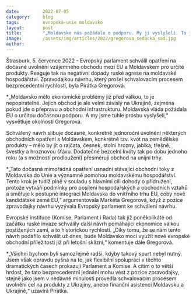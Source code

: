 ```yaml
---
date:         2022-07-05
category:     blog
tags:         evropská-unie moldavsko
layout:       post
title:        "„Moldavsko nás požádalo o podporu. My ji vyslyšeli. To je síla EU,“ říká Gregorová"
image:        /assets/img/articles/2022/gregorova_sedacka_sad.jpg
author:       
---
```

 
Štrasburk, 5. července 2022 - Evropský parlament schválil opatření na dočasné uvolnění  vzájemného obchodu mezi EU a Moldavskem pro určité produkty. Reaguje tak na negativní dopady ruské agrese na moldavské hospodářství. Zpravodajkou návrhu, který prošel schvalovacím procesem bezprecedentní rychlostí, byla Pirátka Gregorová.
 
*„Moldavsko mělo ekonomické problémy již před válkou, to je nepopiratelné. Jejich obchod je ale velmi závislý na Ukrajině, zejména pokud jde o přepravu a obchodní infrastrukturu. Moldavská vláda požádala EU o určitou dočasnou podporu. A my jsme tuhle prosbu vyslyšeli,“ vysvětluje okolnosti Gregorová.
 
Schválený návrh slibuje dočasné, konkrétně jednoroční uvolnění některých obchodních opatření s Moldavskem, konkrétně tzv. kvót na zemědělské produkty – mělo by jít o rajčata, česnek, stolní hrozny, jablka, třešně, švestky a hroznovou šťávu. Dodatečné bezcelní kvóty tak po dobu jednoho roku (a s možností prodloužení) přesměrují obchod na unijní trhy.
 
*„Tato dočasná mimořádná opatření usnadní stávající obchodní toky z Moldavska do Unie a významně pomohou moldavskému hospodářství. Tento krok je tudíž plně v souladu s hlavními cíli dohody o přidružení, protože vytváří podmínky pro posílení hospodářských a obchodních vztahů a směřuje k postupné integraci Moldavska do vnitřního trhu EU, coby nově kandidátské země EU,“ argumentovala Markéta Gregorová, když z pozice zpravodajky návrhu vyzývala Evropský parlament ke schválení návrhu.
 
Evropské instituce (Komise, Parlament i Rada) tak již poněkolikáté od začátku ruské invaze schválily další návrh pomáhající ekonomice válkou postižených zemí, a to historickou rychlostí. „Díky tomu, že se nám tento návrh podařilo schválit už dnes, bude Moldavsko moci využít nové evropské obchodní příležitosti již při letošní sklizni,“ komentuje dále Gregorová.

*„Všichni bychom byli samozřejmě radši, kdyby takový spurt nebyl nutný. Jsem však opravdu pyšná na to, jak flexibilní spolupráci v těchto dramatických časech prokazují Parlament a Komise. A cítím o to větší hrdost, že tato bezprecedentní jednání mohu vést z pozice zpravodajky, stejně jako jsem v nedávné minulosti provedla schvalovacím procesem uvolnění cel na produkty z Ukrajiny, anebo finanční asistenci Moldavsku a Ukrajině,“ uzavírá Pirátka.
